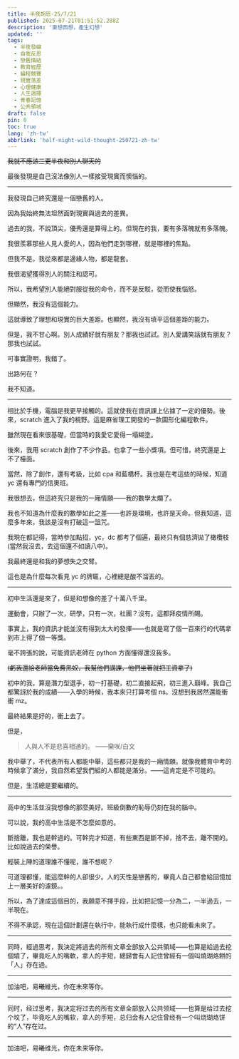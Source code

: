 ```yaml
---
title: 半夜胡思-25/7/21
published: 2025-07-21T01:51:52.288Z
description: '東想西想，產生幻想'
updated: ''
tags:
  - 半夜發癲
  - 自我反思
  - 戀舊情結
  - 教育經歷
  - 編程競賽
  - 現實落差
  - 心理健康
  - 人生選擇
  - 青春記憶
  - 公共領域
draft: false
pin: 0
toc: true
lang: 'zh-tw'
abbrlink: 'half-night-wild-thought-250721-zh-tw'
---
```

~~我就不應該三更半夜和別人聊天的~~

最後發現是自己沒法像別人一樣接受現實而懊惱的。

---
我發現自己終究還是一個戀舊的人。

因為我始終無法坦然面對現實與過去的差異。

過去的我，不說頂尖，優秀還是算得上的。但現在的我，要有多落魄就有多落魄。

我很羨慕那些人見人愛的人，因為他們走到哪裡，就是哪裡的焦點。

但我不是。我從來都是邊緣人物，都是龍套。

我很渴望獲得別人的關注和認可。

所以，我希望別人能絕對服從我的命令，而不是反駁，從而使我惱怒。

但顯然，我沒有這個能力。

這就導致了理想和現實的巨大差距。也顯然，我沒有填平這個差距的能力。

但是，我不甘心啊。別人成績好就有朋友？那我也試試。別人愛講笑話就有朋友？那我也試試。

可事實證明，我錯了。

出路何在？

我不知道。

---
相比於手機，電腦是我更早接觸的。這就使我在資訊課上佔據了一定的優勢。後來，scratch 進入了我的視野。這是麻省理工開發的一款圖形化編程軟件。

雖然現在看來很基礎，但當時的我愛它愛得一塌糊塗。

後來，我用 scratch 創作了不少作品，也拿了一些小獎項。但可惜，終究還是上不了檯面。

當然，除了創作，還有考級，比如 cpa 和藍橋杯。我也是在考這些的時候，知道 yc 還有專門的信奧班。

我很想去，但這終究只是我的一廂情願——我的數學太爛了。

我也不知道為什麼我的數學如此之差——也許是環境，也許是天命。但我知道，這麼多年來，我該是沒有打破這一詛咒。

我現在都記得，當時參加點招，yc，dc 都考了個遍，最終只有個慈濟拋了橄欖枝 (當然我沒去，去這個還不如讀八中)。

我最終還是和我的夢想失之交臂。

這也是為什麼每次看見 yc 的牌匾，心裡總是酸不溜丟的。

---
初中生活還是來了，但是和想像的差了十萬八千里。

運動會，只辦了一次，研學，只有一次，社團？沒有。這都拜疫情所賜。

事實上，我的資訊才能並沒有得到太大的發揮——也就是寫了個一百來行的代碼拿到市上得了個一等獎。

毫不誇張的說，可能資訊老師在 python 方面懂得還沒我多。

~~(虧我還給老師當免費黑奴，我幫他們講課，他們坐著就把工資拿了)~~

初中的我，算是潛力型選手，初一打基礎，初二直接起飛，初三進入巔峰。我自己都驚訝於我的成績——入學的時候，我本來只打算考個 ns。沒想到我居然還能衝衝 mz。

最終結果是好的，衝上去了。

但是，

> 人與人不是悲喜相通的。  ——欒咲/白文

我中舉了，不代表所有人都能中舉，這些都只是我的一廂情願。就像我體育中考的時候拿了滿分，我自然希望我們組的人都能是滿分。——這肯定是不可能的。

但是，生活總是要繼續的。

---
高中的生活並沒我想像的那麼美好。班級倒數的恥辱仍刻在我的腦中。

可以說，我的高中生活是不怎麼如意的。

斷捨離，我也是幹過的。可幹完才知道，有些東西是斷不掉，捨不去，離不開的。比如說過去的榮譽。

輕裝上陣的道理誰不懂呢，誰不想呢？

可道理都懂，能這麼幹的人卻很少。人的天性是戀舊的，畢竟人自己都會給回憶加上一層美好的濾鏡。。

所以，為了達成這個目的，我願意不擇手段，比如把記憶一分為二，一半過去，一半現在。

不得不承認，現在這個計劃還在執行中，能執行成什麼樣，也只能看未來了。

---
同時，經過思考，我決定將過去的所有文章全部放入公共領域——也算是給過去挖個墳了，畢竟吃人的嘴軟，拿人的手短，總歸會有人記住曾經有一個叫燒瑚烙餅的「人」存在過。

---

加油吧，易~~曦~~維光，你在未來等你。

---
同时，经过思考，我决定将过去的所有文章全部放入公共领域——也算是给过去挖个坟了，毕竟吃人的嘴软，拿人的手短，总归会有人记住曾经有一个叫烧瑚烙饼的“人”存在过。


---

加油吧，易~~曦~~维光，你在未来等你。
